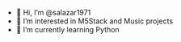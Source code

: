 - 👋 Hi, I’m @salazar1971
- 👀 I’m interested in M5Stack and Music projects
- 🌱 I’m currently learning Python


<!---
salazar1971/salazar1971 is a ✨ special ✨ repository because its `README.md` (this file) appears on your GitHub profile.
You can click the Preview link to take a look at your changes.
--->

